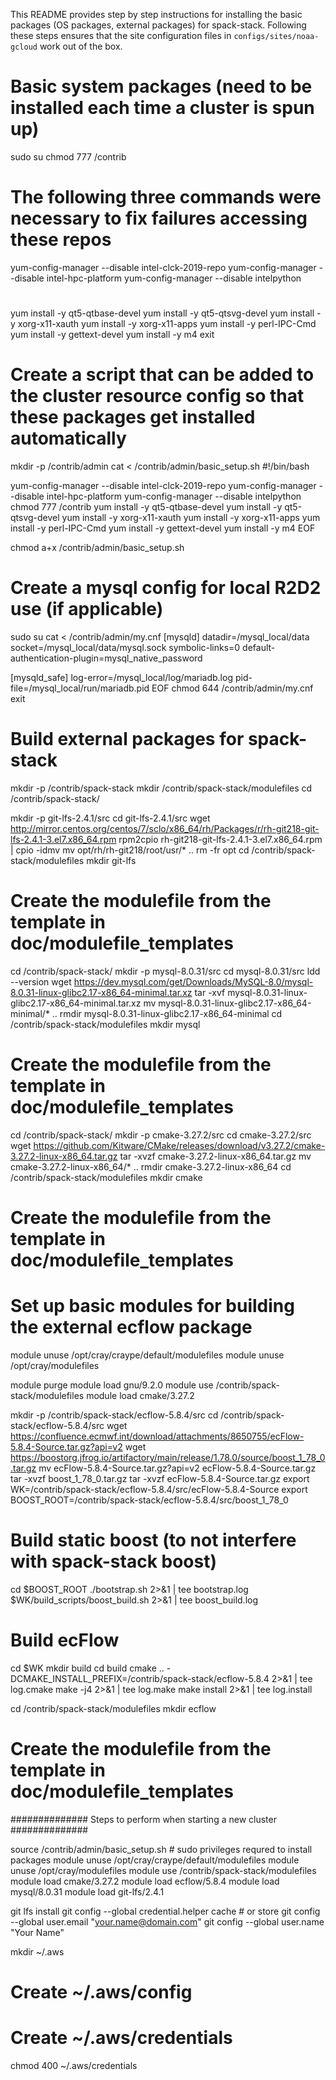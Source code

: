 This README provides step by step instructions for installing the basic packages
(OS packages, external packages) for spack-stack. Following these steps ensures
that the site configuration files in `configs/sites/noaa-gcloud` work out of the box.

# Basic system packages (need to be installed each time a cluster is spun up)

sudo su
chmod 777 /contrib
# The following three commands were necessary to fix failures accessing these repos
yum-config-manager --disable intel-clck-2019-repo
yum-config-manager --disable intel-hpc-platform
yum-config-manager --disable intelpython
#
yum install -y qt5-qtbase-devel
yum install -y qt5-qtsvg-devel
yum install -y xorg-x11-xauth
yum install -y xorg-x11-apps
yum install -y perl-IPC-Cmd
yum install -y gettext-devel
yum install -y m4
exit

# Create a script that can be added to the cluster resource config so that these packages get installed automatically

mkdir -p /contrib/admin
cat <<EOF > /contrib/admin/basic_setup.sh
#!/bin/bash

yum-config-manager --disable intel-clck-2019-repo
yum-config-manager --disable intel-hpc-platform
yum-config-manager --disable intelpython
chmod 777 /contrib
yum install -y qt5-qtbase-devel
yum install -y qt5-qtsvg-devel
yum install -y xorg-x11-xauth
yum install -y xorg-x11-apps
yum install -y perl-IPC-Cmd
yum install -y gettext-devel
yum install -y m4
EOF

chmod a+x /contrib/admin/basic_setup.sh

# Create a mysql config for local R2D2 use (if applicable)

sudo su
cat <<EOF > /contrib/admin/my.cnf
[mysqld]
datadir=/mysql_local/data
socket=/mysql_local/data/mysql.sock
symbolic-links=0
default-authentication-plugin=mysql_native_password

[mysqld_safe]
log-error=/mysql_local/log/mariadb.log
pid-file=/mysql_local/run/mariadb.pid
EOF
chmod 644 /contrib/admin/my.cnf
exit

# Build external packages for spack-stack

mkdir -p /contrib/spack-stack
mkdir /contrib/spack-stack/modulefiles
cd /contrib/spack-stack/

mkdir -p git-lfs-2.4.1/src
cd git-lfs-2.4.1/src
wget http://mirror.centos.org/centos/7/sclo/x86_64/rh/Packages/r/rh-git218-git-lfs-2.4.1-3.el7.x86_64.rpm
rpm2cpio rh-git218-git-lfs-2.4.1-3.el7.x86_64.rpm | cpio -idmv
mv opt/rh/rh-git218/root/usr/* ..
rm -fr opt
cd /contrib/spack-stack/modulefiles
mkdir git-lfs
# Create the modulefile from the template in doc/modulefile_templates

cd /contrib/spack-stack/
mkdir -p mysql-8.0.31/src
cd mysql-8.0.31/src
ldd --version
wget https://dev.mysql.com/get/Downloads/MySQL-8.0/mysql-8.0.31-linux-glibc2.17-x86_64-minimal.tar.xz
tar -xvf mysql-8.0.31-linux-glibc2.17-x86_64-minimal.tar.xz
mv mysql-8.0.31-linux-glibc2.17-x86_64-minimal/* ..
rmdir mysql-8.0.31-linux-glibc2.17-x86_64-minimal
cd /contrib/spack-stack/modulefiles
mkdir mysql
# Create the modulefile from the template in doc/modulefile_templates

cd /contrib/spack-stack/
mkdir -p cmake-3.27.2/src
cd cmake-3.27.2/src
wget https://github.com/Kitware/CMake/releases/download/v3.27.2/cmake-3.27.2-linux-x86_64.tar.gz
tar -xvzf cmake-3.27.2-linux-x86_64.tar.gz
mv cmake-3.27.2-linux-x86_64/* ..
rmdir cmake-3.27.2-linux-x86_64
cd /contrib/spack-stack/modulefiles
mkdir cmake
# Create the modulefile from the template in doc/modulefile_templates

# Set up basic modules for building the external ecflow package
module unuse /opt/cray/craype/default/modulefiles
module unuse /opt/cray/modulefiles

module purge
module load gnu/9.2.0
module use /contrib/spack-stack/modulefiles
module load cmake/3.27.2

mkdir -p /contrib/spack-stack/ecflow-5.8.4/src
cd /contrib/spack-stack/ecflow-5.8.4/src
wget https://confluence.ecmwf.int/download/attachments/8650755/ecFlow-5.8.4-Source.tar.gz?api=v2
wget https://boostorg.jfrog.io/artifactory/main/release/1.78.0/source/boost_1_78_0.tar.gz
mv ecFlow-5.8.4-Source.tar.gz\?api\=v2 ecFlow-5.8.4-Source.tar.gz
tar -xvzf boost_1_78_0.tar.gz
tar -xvzf ecFlow-5.8.4-Source.tar.gz
export WK=/contrib/spack-stack/ecflow-5.8.4/src/ecFlow-5.8.4-Source
export BOOST_ROOT=/contrib/spack-stack/ecflow-5.8.4/src/boost_1_78_0

# Build static boost (to not interfere with spack-stack boost)
cd $BOOST_ROOT
./bootstrap.sh 2>&1 | tee bootstrap.log
$WK/build_scripts/boost_build.sh 2>&1 | tee boost_build.log

# Build ecFlow
cd $WK
mkdir build
cd build
cmake .. -DCMAKE_INSTALL_PREFIX=/contrib/spack-stack/ecflow-5.8.4 2>&1 | tee log.cmake
make -j4 2>&1 | tee log.make
make install 2>&1 | tee log.install

cd /contrib/spack-stack/modulefiles
mkdir ecflow
# Create the modulefile from the template in doc/modulefile_templates

############## Steps to perform when starting a new cluster ##############

source /contrib/admin/basic_setup.sh  # sudo privileges requred to install packages
module unuse /opt/cray/craype/default/modulefiles
module unuse /opt/cray/modulefiles
module use /contrib/spack-stack/modulefiles
module load cmake/3.27.2
module load ecflow/5.8.4
module load mysql/8.0.31
module load git-lfs/2.4.1

git lfs install
git config --global credential.helper cache # or store
git config --global user.email "your.name@domain.com"
git config --global user.name "Your Name"

mkdir ~/.aws
# Create ~/.aws/config
# Create ~/.aws/credentials
chmod 400 ~/.aws/credentials
